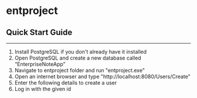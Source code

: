 # entproject

## Quick Start Guide
___

1. Install PostgreSQL if you don't already have it installed
2. Open PostgreSQL and create a new database called “EnterpriseNoteApp”
3. Navigate to entproject folder and run "entproject.exe"
4. Open an internet browser and type "http://localhost:8080/Users/Create"
5. Enter the following details to create a user
6. Log in with the given id
